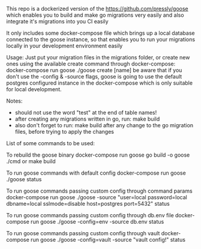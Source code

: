 This repo is a dockerized version of the https://github.com/pressly/goose
which enables you to build and make go migrations very easily and also
integrate it's migrations into you CI easily

It only includes some docker-compose file which brings up a local 
database connected to the goose instance, so that enables you to run
your migrations locally in your development environment easily

Usage:
Just put your migration files in the migrations folder, or create new ones using the 
available create command through docker-compose:
docker-compose run goose ./goose create [name]
be aware that if you don't use the -config & -source flags, goose is going to use the
default postgres configured instance in the docker-compose which is only suitable for
local development.


Notes:
- should not use the word "test" at the end of table names!
- after creating any migrations written in go, run: make build
- also don't forget to run: make build after any change to the go migration files, before trying to apply the changes

List of some commands to be used:

To rebuild the goose binary
docker-compose run goose go build -o goose ./cmd
or
make build

To run goose commands with default config 
docker-compose run goose ./goose status

To run goose commands passing custom config through command params
docker-compose run goose ./goose -source "user=local password=local dbname=local sslmode=disable host=postgres port=5432" status

To run goose commands passing custom config through db.env file
docker-compose run goose ./goose -config=env -source db.env status

To run goose commands passing custom config through vault
docker-compose run goose ./goose -config=vault -source "vault config!" status